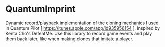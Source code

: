 QuantumImprint
==============

Dynamic record/playback implementation of the cloning mechanics I used in Quantum Pliot [ https://itunes.apple.com/app/id935956154 ], inspired by Kenta Cho's DefeatMe. Use this library to record game events and play them back later, like when making clones that imitate a player.
